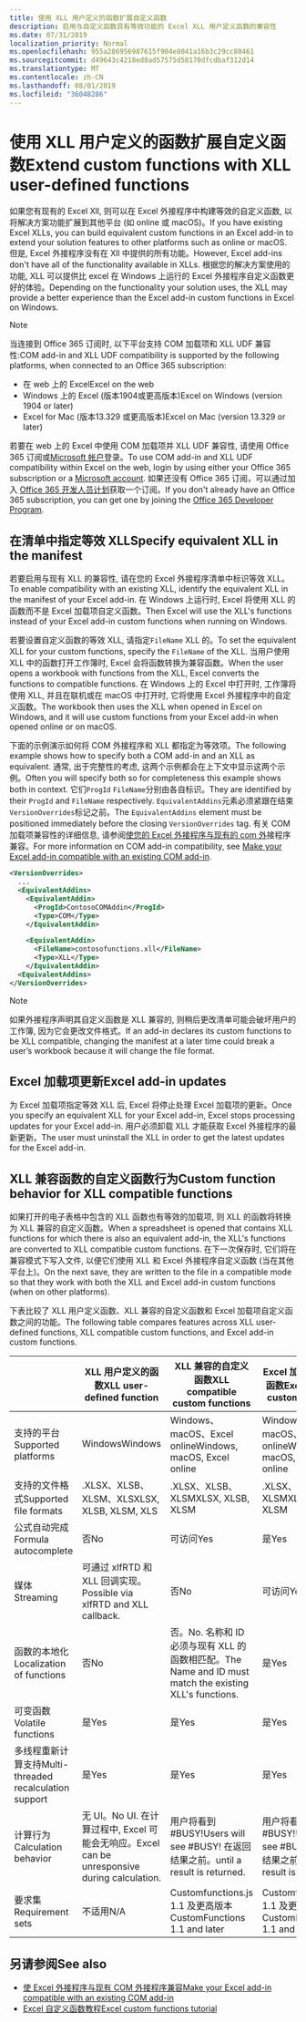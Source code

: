 ```yaml
---
title: 使用 XLL 用户定义的函数扩展自定义函数
description: 启用与自定义函数具有等效功能的 Excel XLL 用户定义函数的兼容性
ms.date: 07/31/2019
localization_priority: Normal
ms.openlocfilehash: 955a286956987615f904e8041a16b3c29cc80461
ms.sourcegitcommit: d49643c4218ed8ad57575d58170dfcdbaf312d14
ms.translationtype: MT
ms.contentlocale: zh-CN
ms.lasthandoff: 08/01/2019
ms.locfileid: "36048286"
---
```

# <a name="extend-custom-functions-with-xll-user-defined-functions"></a><span data-ttu-id="8ef06-103">使用 XLL 用户定义的函数扩展自定义函数</span><span class="sxs-lookup"><span data-stu-id="8ef06-103">Extend custom functions with XLL user-defined functions</span></span>

<span data-ttu-id="8ef06-104">如果您有现有的 Excel Xll, 则可以在 Excel 外接程序中构建等效的自定义函数, 以将解决方案功能扩展到其他平台 (如 online 或 macOS)。</span><span class="sxs-lookup"><span data-stu-id="8ef06-104">If you have existing Excel XLLs, you can build equivalent custom functions in an Excel add-in to extend your solution features to other platforms such as online or macOS.</span></span> <span data-ttu-id="8ef06-105">但是, Excel 外接程序没有在 Xll 中提供的所有功能。</span><span class="sxs-lookup"><span data-stu-id="8ef06-105">However, Excel add-ins don't have all of the functionality available in XLLs.</span></span> <span data-ttu-id="8ef06-106">根据您的解决方案使用的功能, XLL 可以提供比 excel 在 Windows 上运行的 Excel 外接程序自定义函数更好的体验。</span><span class="sxs-lookup"><span data-stu-id="8ef06-106">Depending on the functionality your solution uses, the XLL may provide a better experience than the Excel add-in custom functions in Excel on Windows.</span></span>

> [!NOTE]
> <span data-ttu-id="8ef06-107">当连接到 Office 365 订阅时, 以下平台支持 COM 加载项和 XLL UDF 兼容性:</span><span class="sxs-lookup"><span data-stu-id="8ef06-107">COM add-in and XLL UDF compatibility is supported by the following platforms, when connected to an Office 365 subscription:</span></span>
> - <span data-ttu-id="8ef06-108">在 web 上的 Excel</span><span class="sxs-lookup"><span data-stu-id="8ef06-108">Excel on the web</span></span>
> - <span data-ttu-id="8ef06-109">Windows 上的 Excel (版本1904或更高版本)</span><span class="sxs-lookup"><span data-stu-id="8ef06-109">Excel on Windows (version 1904 or later)</span></span>
> - <span data-ttu-id="8ef06-110">Excel for Mac (版本13.329 或更高版本)</span><span class="sxs-lookup"><span data-stu-id="8ef06-110">Excel on Mac (version 13.329 or later)</span></span>
> 
> <span data-ttu-id="8ef06-111">若要在 web 上的 Excel 中使用 COM 加载项并 XLL UDF 兼容性, 请使用 Office 365 订阅或[Microsoft 帐户](https://account.microsoft.com/account)登录。</span><span class="sxs-lookup"><span data-stu-id="8ef06-111">To use COM add-in and XLL UDF compatibility within Excel on the web, login by using either your Office 365 subscription or a [Microsoft account](https://account.microsoft.com/account).</span></span> <span data-ttu-id="8ef06-112">如果还没有 Office 365 订阅，可以通过加入 [Office 365 开发人员计划](https://developer.microsoft.com/office/dev-program)获取一个订阅。</span><span class="sxs-lookup"><span data-stu-id="8ef06-112">If you don't already have an Office 365 subscription, you can get one by joining the [Office 365 Developer Program](https://developer.microsoft.com/office/dev-program).</span></span>

## <a name="specify-equivalent-xll-in-the-manifest"></a><span data-ttu-id="8ef06-113">在清单中指定等效 XLL</span><span class="sxs-lookup"><span data-stu-id="8ef06-113">Specify equivalent XLL in the manifest</span></span>

<span data-ttu-id="8ef06-114">若要启用与现有 XLL 的兼容性, 请在您的 Excel 外接程序清单中标识等效 XLL。</span><span class="sxs-lookup"><span data-stu-id="8ef06-114">To enable compatibility with an existing XLL, identify the equivalent XLL in the manifest of your Excel add-in.</span></span> <span data-ttu-id="8ef06-115">在 Windows 上运行时, Excel 将使用 XLL 的函数而不是 Excel 加载项自定义函数。</span><span class="sxs-lookup"><span data-stu-id="8ef06-115">Then Excel will use the XLL's functions instead of your Excel add-in custom functions when running on Windows.</span></span>

<span data-ttu-id="8ef06-116">若要设置自定义函数的等效 XLL, 请指定`FileName` XLL 的。</span><span class="sxs-lookup"><span data-stu-id="8ef06-116">To set the equivalent XLL for your custom functions, specify the `FileName` of the XLL.</span></span> <span data-ttu-id="8ef06-117">当用户使用 XLL 中的函数打开工作簿时, Excel 会将函数转换为兼容函数。</span><span class="sxs-lookup"><span data-stu-id="8ef06-117">When the user opens a workbook with functions from the XLL, Excel converts the functions to compatible functions.</span></span> <span data-ttu-id="8ef06-118">在 Windows 上的 Excel 中打开时, 工作簿将使用 XLL, 并且在联机或在 macOS 中打开时, 它将使用 Excel 外接程序中的自定义函数。</span><span class="sxs-lookup"><span data-stu-id="8ef06-118">The workbook then uses the XLL when opened in Excel on Windows, and it will use custom functions from your Excel add-in when opened online or on macOS.</span></span>

<span data-ttu-id="8ef06-119">下面的示例演示如何将 COM 外接程序和 XLL 都指定为等效项。</span><span class="sxs-lookup"><span data-stu-id="8ef06-119">The following example shows how to specify both a COM add-in and an XLL as equivalent.</span></span> <span data-ttu-id="8ef06-120">通常, 出于完整性的考虑, 这两个示例都会在上下文中显示这两个示例。</span><span class="sxs-lookup"><span data-stu-id="8ef06-120">Often you will specify both so for completeness this example shows both in context.</span></span> <span data-ttu-id="8ef06-121">它们`ProgId` `FileName`分别由各自标识。</span><span class="sxs-lookup"><span data-stu-id="8ef06-121">They are identified by their `ProgId` and `FileName` respectively.</span></span> <span data-ttu-id="8ef06-122">`EquivalentAddins`元素必须紧跟在结束`VersionOverrides`标记之前。</span><span class="sxs-lookup"><span data-stu-id="8ef06-122">The `EquivalentAddins` element must be positioned immediately before the closing `VersionOverrides` tag.</span></span> <span data-ttu-id="8ef06-123">有关 COM 加载项兼容性的详细信息, 请参阅[使您的 Excel 外接程序与现有的 com 外](../develop/make-office-add-in-compatible-with-existing-com-add-in.md)接程序兼容。</span><span class="sxs-lookup"><span data-stu-id="8ef06-123">For more information on COM add-in compatibility, see [Make your Excel add-in compatible with an existing COM add-in](../develop/make-office-add-in-compatible-with-existing-com-add-in.md).</span></span>

```xml
<VersionOverrides>
  ...
  <EquivalentAddins>
    <EquivalentAddin>
      <ProgId>ContosoCOMAddin</ProgId>
      <Type>COM</Type>
    </EquivalentAddin>

    <EquivalentAddin>
      <FileName>contosofunctions.xll</FileName>
      <Type>XLL</Type>
    </EquivalentAddin>
  <EquivalentAddins>
</VersionOverrides>
```

> [!NOTE]
> <span data-ttu-id="8ef06-124">如果外接程序声明其自定义函数是 XLL 兼容的, 则稍后更改清单可能会破坏用户的工作簿, 因为它会更改文件格式。</span><span class="sxs-lookup"><span data-stu-id="8ef06-124">If an add-in declares its custom functions to be XLL compatible, changing the manifest at a later time could break a user’s workbook because it will change the file format.</span></span>

## <a name="excel-add-in-updates"></a><span data-ttu-id="8ef06-125">Excel 加载项更新</span><span class="sxs-lookup"><span data-stu-id="8ef06-125">Excel add-in updates</span></span>

<span data-ttu-id="8ef06-126">为 Excel 加载项指定等效 XLL 后, Excel 将停止处理 Excel 加载项的更新。</span><span class="sxs-lookup"><span data-stu-id="8ef06-126">Once you specify an equivalent XLL for your Excel add-in, Excel stops processing updates for your Excel add-in.</span></span> <span data-ttu-id="8ef06-127">用户必须卸载 XLL 才能获取 Excel 外接程序的最新更新。</span><span class="sxs-lookup"><span data-stu-id="8ef06-127">The user must uninstall the XLL in order to get the latest updates for the Excel add-in.</span></span>

## <a name="custom-function-behavior-for-xll-compatible-functions"></a><span data-ttu-id="8ef06-128">XLL 兼容函数的自定义函数行为</span><span class="sxs-lookup"><span data-stu-id="8ef06-128">Custom function behavior for XLL compatible functions</span></span>

<span data-ttu-id="8ef06-129">如果打开的电子表格中包含的 XLL 函数也有等效的加载项, 则 XLL 的函数将转换为 XLL 兼容的自定义函数。</span><span class="sxs-lookup"><span data-stu-id="8ef06-129">When a spreadsheet is opened that contains XLL functions for which there is also an equivalent add-in, the XLL's functions are converted to XLL compatible custom functions.</span></span> <span data-ttu-id="8ef06-130">在下一次保存时, 它们将在兼容模式下写入文件, 以便它们使用 XLL 和 Excel 外接程序自定义函数 (当在其他平台上)。</span><span class="sxs-lookup"><span data-stu-id="8ef06-130">On the next save, they are written to the file in a compatible mode so that they work with both the XLL and Excel add-in custom functions (when on other platforms).</span></span>

<span data-ttu-id="8ef06-131">下表比较了 XLL 用户定义函数、XLL 兼容的自定义函数和 Excel 加载项自定义函数之间的功能。</span><span class="sxs-lookup"><span data-stu-id="8ef06-131">The following table compares features across XLL user-defined functions, XLL compatible custom functions, and Excel add-in custom functions.</span></span>

|         |<span data-ttu-id="8ef06-132">XLL 用户定义的函数</span><span class="sxs-lookup"><span data-stu-id="8ef06-132">XLL user-defined function</span></span> |<span data-ttu-id="8ef06-133">XLL 兼容的自定义函数</span><span class="sxs-lookup"><span data-stu-id="8ef06-133">XLL compatible custom functions</span></span> |<span data-ttu-id="8ef06-134">Excel 加载项自定义函数</span><span class="sxs-lookup"><span data-stu-id="8ef06-134">Excel add-in custom function</span></span> |
|---------|---------|---------|---------|
| <span data-ttu-id="8ef06-135">支持的平台</span><span class="sxs-lookup"><span data-stu-id="8ef06-135">Supported platforms</span></span> | <span data-ttu-id="8ef06-136">Windows</span><span class="sxs-lookup"><span data-stu-id="8ef06-136">Windows</span></span> | <span data-ttu-id="8ef06-137">Windows、macOS、Excel online</span><span class="sxs-lookup"><span data-stu-id="8ef06-137">Windows, macOS, Excel online</span></span> | <span data-ttu-id="8ef06-138">Windows、macOS、Excel online</span><span class="sxs-lookup"><span data-stu-id="8ef06-138">Windows, macOS, Excel online</span></span> |
| <span data-ttu-id="8ef06-139">支持的文件格式</span><span class="sxs-lookup"><span data-stu-id="8ef06-139">Supported file formats</span></span> | <span data-ttu-id="8ef06-140">.XLSX、XLSB、XLSM、XLS</span><span class="sxs-lookup"><span data-stu-id="8ef06-140">XLSX, XLSB, XLSM, XLS</span></span> | <span data-ttu-id="8ef06-141">.XLSX、XLSB、XLSM</span><span class="sxs-lookup"><span data-stu-id="8ef06-141">XLSX, XLSB, XLSM</span></span> | <span data-ttu-id="8ef06-142">.XLSX、XLSB、XLSM</span><span class="sxs-lookup"><span data-stu-id="8ef06-142">XLSX, XLSB, XLSM</span></span> |
| <span data-ttu-id="8ef06-143">公式自动完成</span><span class="sxs-lookup"><span data-stu-id="8ef06-143">Formula autocomplete</span></span> | <span data-ttu-id="8ef06-144">否</span><span class="sxs-lookup"><span data-stu-id="8ef06-144">No</span></span> | <span data-ttu-id="8ef06-145">可访问</span><span class="sxs-lookup"><span data-stu-id="8ef06-145">Yes</span></span> | <span data-ttu-id="8ef06-146">是</span><span class="sxs-lookup"><span data-stu-id="8ef06-146">Yes</span></span> |
| <span data-ttu-id="8ef06-147">媒体</span><span class="sxs-lookup"><span data-stu-id="8ef06-147">Streaming</span></span> | <span data-ttu-id="8ef06-148">可通过 xlfRTD 和 XLL 回调实现。</span><span class="sxs-lookup"><span data-stu-id="8ef06-148">Possible via xlfRTD and XLL callback.</span></span> | <span data-ttu-id="8ef06-149">否</span><span class="sxs-lookup"><span data-stu-id="8ef06-149">No</span></span> | <span data-ttu-id="8ef06-150">可访问</span><span class="sxs-lookup"><span data-stu-id="8ef06-150">Yes</span></span> |
| <span data-ttu-id="8ef06-151">函数的本地化</span><span class="sxs-lookup"><span data-stu-id="8ef06-151">Localization of functions</span></span> | <span data-ttu-id="8ef06-152">否</span><span class="sxs-lookup"><span data-stu-id="8ef06-152">No</span></span> | <span data-ttu-id="8ef06-153">否。</span><span class="sxs-lookup"><span data-stu-id="8ef06-153">No.</span></span> <span data-ttu-id="8ef06-154">名称和 ID 必须与现有 XLL 的函数相匹配。</span><span class="sxs-lookup"><span data-stu-id="8ef06-154">The Name and ID must match the existing XLL's functions.</span></span> | <span data-ttu-id="8ef06-155">是</span><span class="sxs-lookup"><span data-stu-id="8ef06-155">Yes</span></span> |
| <span data-ttu-id="8ef06-156">可变函数</span><span class="sxs-lookup"><span data-stu-id="8ef06-156">Volatile functions</span></span> | <span data-ttu-id="8ef06-157">是</span><span class="sxs-lookup"><span data-stu-id="8ef06-157">Yes</span></span> | <span data-ttu-id="8ef06-158">是</span><span class="sxs-lookup"><span data-stu-id="8ef06-158">Yes</span></span> | <span data-ttu-id="8ef06-159">是</span><span class="sxs-lookup"><span data-stu-id="8ef06-159">Yes</span></span> |
| <span data-ttu-id="8ef06-160">多线程重新计算支持</span><span class="sxs-lookup"><span data-stu-id="8ef06-160">Multi-threaded recalculation support</span></span> | <span data-ttu-id="8ef06-161">是</span><span class="sxs-lookup"><span data-stu-id="8ef06-161">Yes</span></span> | <span data-ttu-id="8ef06-162">是</span><span class="sxs-lookup"><span data-stu-id="8ef06-162">Yes</span></span> | <span data-ttu-id="8ef06-163">是</span><span class="sxs-lookup"><span data-stu-id="8ef06-163">Yes</span></span> |
| <span data-ttu-id="8ef06-164">计算行为</span><span class="sxs-lookup"><span data-stu-id="8ef06-164">Calculation behavior</span></span> | <span data-ttu-id="8ef06-165">无 UI。</span><span class="sxs-lookup"><span data-stu-id="8ef06-165">No UI.</span></span> <span data-ttu-id="8ef06-166">在计算过程中, Excel 可能会无响应。</span><span class="sxs-lookup"><span data-stu-id="8ef06-166">Excel can be unresponsive during calculation.</span></span> | <span data-ttu-id="8ef06-167">用户将看到 #BUSY!</span><span class="sxs-lookup"><span data-stu-id="8ef06-167">Users will see #BUSY!</span></span> <span data-ttu-id="8ef06-168">在返回结果之前。</span><span class="sxs-lookup"><span data-stu-id="8ef06-168">until a result is returned.</span></span> | <span data-ttu-id="8ef06-169">用户将看到 #BUSY!</span><span class="sxs-lookup"><span data-stu-id="8ef06-169">Users will see #BUSY!</span></span> <span data-ttu-id="8ef06-170">在返回结果之前。</span><span class="sxs-lookup"><span data-stu-id="8ef06-170">until a result is returned.</span></span> |
| <span data-ttu-id="8ef06-171">要求集</span><span class="sxs-lookup"><span data-stu-id="8ef06-171">Requirement sets</span></span> | <span data-ttu-id="8ef06-172">不适用</span><span class="sxs-lookup"><span data-stu-id="8ef06-172">N/A</span></span> | <span data-ttu-id="8ef06-173">Customfunctions.js 1.1 及更高版本</span><span class="sxs-lookup"><span data-stu-id="8ef06-173">CustomFunctions 1.1 and later</span></span> | <span data-ttu-id="8ef06-174">Customfunctions.js 1.1 及更高版本</span><span class="sxs-lookup"><span data-stu-id="8ef06-174">CustomFunctions 1.1 and later</span></span> |

## <a name="see-also"></a><span data-ttu-id="8ef06-175">另请参阅</span><span class="sxs-lookup"><span data-stu-id="8ef06-175">See also</span></span>

- [<span data-ttu-id="8ef06-176">使 Excel 外接程序与现有 COM 外接程序兼容</span><span class="sxs-lookup"><span data-stu-id="8ef06-176">Make your Excel add-in compatible with an existing COM add-in</span></span>](../develop/make-office-add-in-compatible-with-existing-com-add-in.md)
- [<span data-ttu-id="8ef06-177">Excel 自定义函数教程</span><span class="sxs-lookup"><span data-stu-id="8ef06-177">Excel custom functions tutorial</span></span>](../tutorials/excel-tutorial-create-custom-functions.md)

